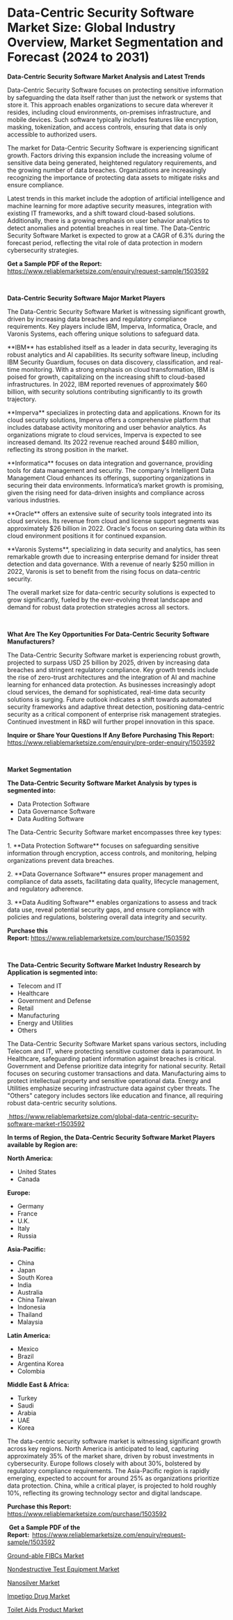 <p><h1>Data-Centric Security Software Market Size: Global Industry Overview, Market Segmentation and Forecast (2024 to 2031)</h1></p><p><strong>Data-Centric Security Software Market Analysis and Latest Trends</strong></p>
<p><p>Data-Centric Security Software focuses on protecting sensitive information by safeguarding the data itself rather than just the network or systems that store it. This approach enables organizations to secure data wherever it resides, including cloud environments, on-premises infrastructure, and mobile devices. Such software typically includes features like encryption, masking, tokenization, and access controls, ensuring that data is only accessible to authorized users.</p><p>The market for Data-Centric Security Software is experiencing significant growth. Factors driving this expansion include the increasing volume of sensitive data being generated, heightened regulatory requirements, and the growing number of data breaches. Organizations are increasingly recognizing the importance of protecting data assets to mitigate risks and ensure compliance. </p><p>Latest trends in this market include the adoption of artificial intelligence and machine learning for more adaptive security measures, integration with existing IT frameworks, and a shift toward cloud-based solutions. Additionally, there is a growing emphasis on user behavior analytics to detect anomalies and potential breaches in real time. The Data-Centric Security Software Market is expected to grow at a CAGR of 6.3% during the forecast period, reflecting the vital role of data protection in modern cybersecurity strategies.</p></p>
<p><strong>Get a Sample PDF of the Report:&nbsp;</strong> <a href="https://www.reliablemarketsize.com/enquiry/request-sample/1503592?utm_campaign=1131&utm_medium=2&utm_source=Github&utm_content=ia&utm_term=27092024&utm_id=data-centric-security-software">https://www.reliablemarketsize.com/enquiry/request-sample/1503592</a></p>
<p>&nbsp;</p>
<p><strong>Data-Centric Security Software Major Market Players</strong></p>
<p><p>The Data-Centric Security Software Market is witnessing significant growth, driven by increasing data breaches and regulatory compliance requirements. Key players include IBM, Imperva, Informatica, Oracle, and Varonis Systems, each offering unique solutions to safeguard data.</p><p>**IBM** has established itself as a leader in data security, leveraging its robust analytics and AI capabilities. Its security software lineup, including IBM Security Guardium, focuses on data discovery, classification, and real-time monitoring. With a strong emphasis on cloud transformation, IBM is poised for growth, capitalizing on the increasing shift to cloud-based infrastructures. In 2022, IBM reported revenues of approximately $60 billion, with security solutions contributing significantly to its growth trajectory.</p><p>**Imperva** specializes in protecting data and applications. Known for its cloud security solutions, Imperva offers a comprehensive platform that includes database activity monitoring and user behavior analytics. As organizations migrate to cloud services, Imperva is expected to see increased demand. Its 2022 revenue reached around $480 million, reflecting its strong position in the market.</p><p>**Informatica** focuses on data integration and governance, providing tools for data management and security. The company's Intelligent Data Management Cloud enhances its offerings, supporting organizations in securing their data environments. Informatica’s market growth is promising, given the rising need for data-driven insights and compliance across various industries.</p><p>**Oracle** offers an extensive suite of security tools integrated into its cloud services. Its revenue from cloud and license support segments was approximately $26 billion in 2022. Oracle's focus on securing data within its cloud environment positions it for continued expansion.</p><p>**Varonis Systems**, specializing in data security and analytics, has seen remarkable growth due to increasing enterprise demand for insider threat detection and data governance. With a revenue of nearly $250 million in 2022, Varonis is set to benefit from the rising focus on data-centric security.</p><p>The overall market size for data-centric security solutions is expected to grow significantly, fueled by the ever-evolving threat landscape and demand for robust data protection strategies across all sectors.</p></p>
<p>&nbsp;</p>
<p><strong>What Are The Key Opportunities For Data-Centric Security Software Manufacturers?</strong></p>
<p><p>The Data-Centric Security Software market is experiencing robust growth, projected to surpass USD 25 billion by 2025, driven by increasing data breaches and stringent regulatory compliance. Key growth trends include the rise of zero-trust architectures and the integration of AI and machine learning for enhanced data protection. As businesses increasingly adopt cloud services, the demand for sophisticated, real-time data security solutions is surging. Future outlook indicates a shift towards automated security frameworks and adaptive threat detection, positioning data-centric security as a critical component of enterprise risk management strategies. Continued investment in R&D will further propel innovation in this space.</p></p>
<p><strong>Inquire or Share Your Questions If Any Before Purchasing This Report:</strong> <a href="https://www.reliablemarketsize.com/enquiry/pre-order-enquiry/1503592?utm_campaign=1131&utm_medium=2&utm_source=Github&utm_content=ia&utm_term=27092024&utm_id=data-centric-security-software">https://www.reliablemarketsize.com/enquiry/pre-order-enquiry/1503592</a></p>
<p>&nbsp;</p>
<p><strong>Market Segmentation</strong></p>
<p><strong>The Data-Centric Security Software Market Analysis by types is segmented into:</strong></p>
<p><ul><li>Data Protection Software</li><li>Data Governance Software</li><li>Data Auditing Software</li></ul></p>
<p><p>The Data-Centric Security Software market encompasses three key types: </p><p>1. **Data Protection Software** focuses on safeguarding sensitive information through encryption, access controls, and monitoring, helping organizations prevent data breaches. </p><p>2. **Data Governance Software** ensures proper management and compliance of data assets, facilitating data quality, lifecycle management, and regulatory adherence.</p><p>3. **Data Auditing Software** enables organizations to assess and track data use, reveal potential security gaps, and ensure compliance with policies and regulations, bolstering overall data integrity and security.</p></p>
<p><strong>Purchase this Report:&nbsp;</strong><a href="https://www.reliablemarketsize.com/purchase/1503592?utm_campaign=1131&utm_medium=2&utm_source=Github&utm_content=ia&utm_term=27092024&utm_id=data-centric-security-software">https://www.reliablemarketsize.com/purchase/1503592</a></p>
<p>&nbsp;</p>
<p><strong>The Data-Centric Security Software Market Industry Research by Application is segmented into:</strong></p>
<p><ul><li>Telecom and IT</li><li>Healthcare</li><li>Government and Defense</li><li>Retail</li><li>Manufacturing</li><li>Energy and Utilities</li><li>Others</li></ul></p>
<p><p>The Data-Centric Security Software Market spans various sectors, including Telecom and IT, where protecting sensitive customer data is paramount. In Healthcare, safeguarding patient information against breaches is critical. Government and Defense prioritize data integrity for national security. Retail focuses on securing customer transactions and data. Manufacturing aims to protect intellectual property and sensitive operational data. Energy and Utilities emphasize securing infrastructure data against cyber threats. The "Others" category includes sectors like education and finance, all requiring robust data-centric security solutions.</p></p>
<p><a href="https://www.reliablemarketsize.com/global-data-centric-security-software-market-r1503592?utm_campaign=1131&utm_medium=2&utm_source=Github&utm_content=ia&utm_term=27092024&utm_id=data-centric-security-software">&nbsp;https://www.reliablemarketsize.com/global-data-centric-security-software-market-r1503592</a></p>
<p><strong>In terms of Region, the Data-Centric Security Software Market Players available by Region are:</strong></p>
<p>
    <p> <strong> North America: </strong>
        <ul>
            <li>United States</li>
            <li>Canada</li>
        </ul>
        </p> 
    <p> <strong> Europe: </strong>
        <ul>
            <li>Germany</li>
            <li>France</li>
            <li>U.K.</li>
            <li>Italy</li>
            <li>Russia</li>
        </ul>
        </p> 
    <p> <strong> Asia-Pacific: </strong>
        <ul>
            <li>China</li>
            <li>Japan</li>
            <li>South Korea</li>
            <li>India</li>
            <li>Australia</li>
            <li>China Taiwan</li>
            <li>Indonesia</li>
            <li>Thailand</li>
            <li>Malaysia</li>
        </ul>
        </p> 
    <p> <strong> Latin America: </strong>
        <ul>
            <li>Mexico</li>
            <li>Brazil</li>
            <li>Argentina Korea</li>
            <li>Colombia</li>
        </ul>
        </p> 
    <p> <strong> Middle East & Africa: </strong>
        <ul>
            <li>Turkey</li>
            <li>Saudi</li>
            <li>Arabia</li>
            <li>UAE</li>
            <li>Korea</li>
        </ul>
    </p>
    </p>
<p><p>The data-centric security software market is witnessing significant growth across key regions. North America is anticipated to lead, capturing approximately 35% of the market share, driven by robust investments in cybersecurity. Europe follows closely with about 30%, bolstered by regulatory compliance requirements. The Asia-Pacific region is rapidly emerging, expected to account for around 25% as organizations prioritize data protection. China, while a critical player, is projected to hold roughly 10%, reflecting its growing technology sector and digital landscape.</p></p>
<p><strong>Purchase this Report: </strong><a href="https://www.reliablemarketsize.com/purchase/1503592?utm_campaign=1131&utm_medium=2&utm_source=Github&utm_content=ia&utm_term=27092024&utm_id=data-centric-security-software">https://www.reliablemarketsize.com/purchase/1503592</a></p>
<p>&nbsp;<strong>Get a Sample PDF of the Report:&nbsp;&nbsp;</strong><a href="https://www.reliablemarketsize.com/enquiry/request-sample/1503592?utm_campaign=1131&utm_medium=2&utm_source=Github&utm_content=ia&utm_term=27092024&utm_id=data-centric-security-software">https://www.reliablemarketsize.com/enquiry/request-sample/1503592</a></p>
<p><strong></strong></p>
<p><p><a href="https://issuu.com/reportprime-2/docs/ground-able-fibcs-market-size-2030._4d799bdf7b62f1?utm_campaign=1131&utm_medium=2&utm_source=Github&utm_content=ia&utm_term=27092024&utm_id=data-centric-security-software">Ground-able FIBCs Market</a></p><p><a href="https://www.linkedin.com/pulse/global-nondestructive-test-equipment-market-trends-vtvgc?trackingId=tX3TTUd0QnSvcGkjRcI8%2Bg%3D%3D&utm_campaign=1131&utm_medium=2&utm_source=Github&utm_content=ia&utm_term=27092024&utm_id=data-centric-security-software">Nondestructive Test Equipment Market</a></p><p><a href="https://www.linkedin.com/pulse/nanosilver-market-research-report-exploring-size-revenue-pfgyc?trackingId=De1wdazcSQ%2BJdRaDjTpxBw%3D%3D&utm_campaign=1131&utm_medium=2&utm_source=Github&utm_content=ia&utm_term=27092024&utm_id=data-centric-security-software">Nanosilver Market</a></p><p><a href="https://github.com/CliffMedina6/Market-Research-Report-List-6/blob/main/impetigo-drug-market.md?utm_campaign=1131&utm_medium=2&utm_source=Github&utm_content=ia&utm_term=27092024&utm_id=data-centric-security-software">Impetigo Drug Market</a></p><p><a href="https://issuu.com/reportprime-2/docs/toilet-aids-product-market-size-203_8838ccedcfc8dd?utm_campaign=1131&utm_medium=2&utm_source=Github&utm_content=ia&utm_term=27092024&utm_id=data-centric-security-software">Toilet Aids Product Market</a></p></p>